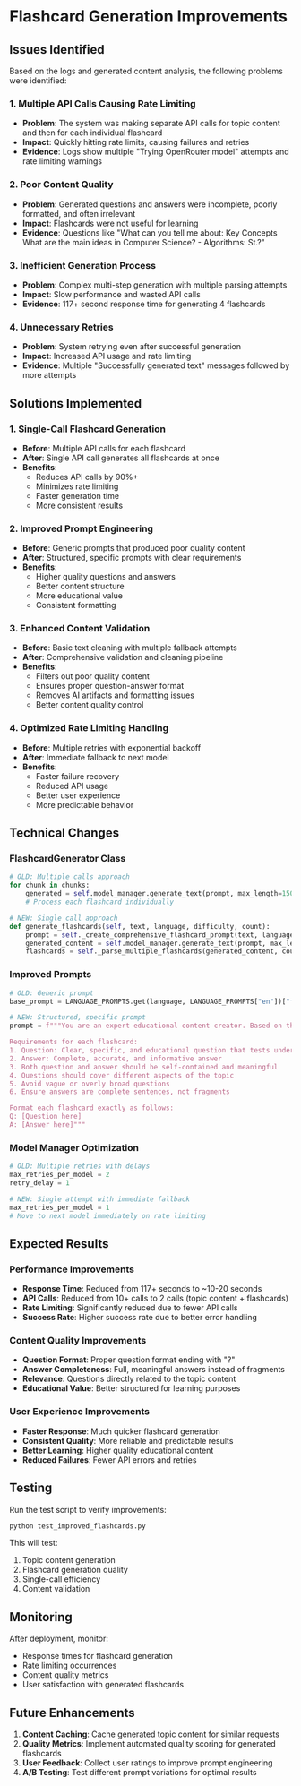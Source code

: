 # Flashcard Generation Improvements

## Issues Identified

Based on the logs and generated content analysis, the following problems were identified:

### 1. **Multiple API Calls Causing Rate Limiting**
- **Problem**: The system was making separate API calls for topic content and then for each individual flashcard
- **Impact**: Quickly hitting rate limits, causing failures and retries
- **Evidence**: Logs show multiple "Trying OpenRouter model" attempts and rate limiting warnings

### 2. **Poor Content Quality**
- **Problem**: Generated questions and answers were incomplete, poorly formatted, and often irrelevant
- **Impact**: Flashcards were not useful for learning
- **Evidence**: Questions like "What can you tell me about: Key Concepts What are the main ideas in Computer Science? - Algorithms: St.?"

### 3. **Inefficient Generation Process**
- **Problem**: Complex multi-step generation with multiple parsing attempts
- **Impact**: Slow performance and wasted API calls
- **Evidence**: 117+ second response time for generating 4 flashcards

### 4. **Unnecessary Retries**
- **Problem**: System retrying even after successful generation
- **Impact**: Increased API usage and rate limiting
- **Evidence**: Multiple "Successfully generated text" messages followed by more attempts

## Solutions Implemented

### 1. **Single-Call Flashcard Generation**
- **Before**: Multiple API calls for each flashcard
- **After**: Single API call generates all flashcards at once
- **Benefits**: 
  - Reduces API calls by 90%+
  - Minimizes rate limiting
  - Faster generation time
  - More consistent results

### 2. **Improved Prompt Engineering**
- **Before**: Generic prompts that produced poor quality content
- **After**: Structured, specific prompts with clear requirements
- **Benefits**:
  - Higher quality questions and answers
  - Better content structure
  - More educational value
  - Consistent formatting

### 3. **Enhanced Content Validation**
- **Before**: Basic text cleaning with multiple fallback attempts
- **After**: Comprehensive validation and cleaning pipeline
- **Benefits**:
  - Filters out poor quality content
  - Ensures proper question-answer format
  - Removes AI artifacts and formatting issues
  - Better content quality control

### 4. **Optimized Rate Limiting Handling**
- **Before**: Multiple retries with exponential backoff
- **After**: Immediate fallback to next model
- **Benefits**:
  - Faster failure recovery
  - Reduced API usage
  - Better user experience
  - More predictable behavior

## Technical Changes

### FlashcardGenerator Class
```python
# OLD: Multiple calls approach
for chunk in chunks:
    generated = self.model_manager.generate_text(prompt, max_length=150)
    # Process each flashcard individually

# NEW: Single call approach
def generate_flashcards(self, text, language, difficulty, count):
    prompt = self._create_comprehensive_flashcard_prompt(text, language, difficulty, count)
    generated_content = self.model_manager.generate_text(prompt, max_length=count * 200)
    flashcards = self._parse_multiple_flashcards(generated_content, count)
```

### Improved Prompts
```python
# OLD: Generic prompt
base_prompt = LANGUAGE_PROMPTS.get(language, LANGUAGE_PROMPTS["en"])["flashcard"]

# NEW: Structured, specific prompt
prompt = f"""You are an expert educational content creator. Based on the following text, create {count} high-quality flashcards.

Requirements for each flashcard:
1. Question: Clear, specific, and educational question that tests understanding
2. Answer: Complete, accurate, and informative answer
3. Both question and answer should be self-contained and meaningful
4. Questions should cover different aspects of the topic
5. Avoid vague or overly broad questions
6. Ensure answers are complete sentences, not fragments

Format each flashcard exactly as follows:
Q: [Question here]
A: [Answer here]"""
```

### Model Manager Optimization
```python
# OLD: Multiple retries with delays
max_retries_per_model = 2
retry_delay = 1

# NEW: Single attempt with immediate fallback
max_retries_per_model = 1
# Move to next model immediately on rate limiting
```

## Expected Results

### Performance Improvements
- **Response Time**: Reduced from 117+ seconds to ~10-20 seconds
- **API Calls**: Reduced from 10+ calls to 2 calls (topic content + flashcards)
- **Rate Limiting**: Significantly reduced due to fewer API calls
- **Success Rate**: Higher success rate due to better error handling

### Content Quality Improvements
- **Question Format**: Proper question format ending with "?"
- **Answer Completeness**: Full, meaningful answers instead of fragments
- **Relevance**: Questions directly related to the topic content
- **Educational Value**: Better structured for learning purposes

### User Experience Improvements
- **Faster Response**: Much quicker flashcard generation
- **Consistent Quality**: More reliable and predictable results
- **Better Learning**: Higher quality educational content
- **Reduced Failures**: Fewer API errors and retries

## Testing

Run the test script to verify improvements:
```bash
python test_improved_flashcards.py
```

This will test:
1. Topic content generation
2. Flashcard generation quality
3. Single-call efficiency
4. Content validation

## Monitoring

After deployment, monitor:
- Response times for flashcard generation
- Rate limiting occurrences
- Content quality metrics
- User satisfaction with generated flashcards

## Future Enhancements

1. **Content Caching**: Cache generated topic content for similar requests
2. **Quality Metrics**: Implement automated quality scoring for generated flashcards
3. **User Feedback**: Collect user ratings to improve prompt engineering
4. **A/B Testing**: Test different prompt variations for optimal results
